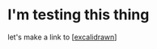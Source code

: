 # I'm testing this thing

let's make a link to [[excalidrawn]]

[//begin]: # "Autogenerated link references for markdown compatibility"
[excalidrawn]: excalidrawn "Excalidrawn"
[//end]: # "Autogenerated link references"
